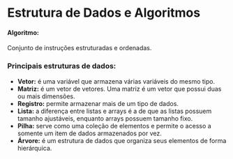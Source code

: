 # Estrutura de Dados e Algoritmos

#### Algoritmo:

Conjunto de instruções estruturadas e ordenadas.

### Principais estruturas de dados: 

- **Vetor:** é uma variável que armazena várias variáveis do mesmo tipo.
- **Matriz:** é um vetor de vetores. Uma matriz é um vetor que possui duas ou mais dimensões.
- **Registro:** permite armazenar mais de um tipo de dados.
- **Lista:** a diferença entre listas e arrays é a de que as listas possuem tamanho ajustáveis, enquanto arrays possuem tamanho fixo.
- **Pilha:** serve como uma coleção de elementos e permite o acesso a somente um item de dados armazenados por vez.
- **Árvore:** é um estrutura de dados que organiza seus elementos de forma hierárquica.










